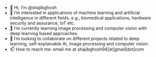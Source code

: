 - 👋 Hi, I’m @shajibghosh
- 👀 I’m interested in applications of machine learning and artificial intelligence in different fields, e.g., biomedical applications, hardware security and assurance, IoT etc.
- 🌱 I’m currently learning image processing and computer vision with deep learning based approaches.
- 💞️ I’m looking to collaborate on different projects related to deep learning, self-explainable AI, image processing and computer vision. 
- 📫 How to reach me: email me at shajibghosh94[at]gmail[dot]com

<!---
ShajibGhosh/ShajibGhosh is a ✨ special ✨ repository because its `README.md` (this file) appears on your GitHub profile.
You can click the Preview link to take a look at your changes.
--->
